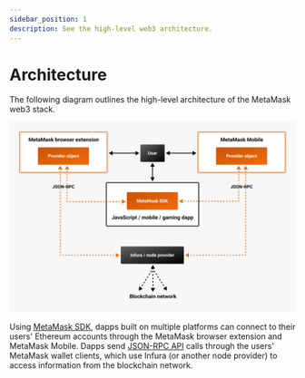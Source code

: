 ```yaml
---
sidebar_position: 1
description: See the high-level web3 architecture.
---
```


# Architecture

The following diagram outlines the high-level architecture of the MetaMask web3 stack.

![Architecture diagram](../assets/web3-architecture.png)

Using [MetaMask SDK](sdk.md), dapps built on multiple platforms can connect to their users' Ethereum
accounts through the MetaMask browser extension and MetaMask Mobile.
Dapps send [JSON-RPC API](../reference/rpc-api.md) calls through the users' MetaMask wallet clients,
which use Infura (or another node provider) to access information from the blockchain network.